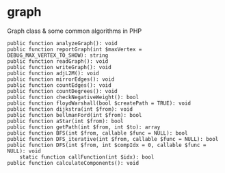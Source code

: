 # graph
Graph class &amp; some common algorithms in PHP

    public function analyzeGraph(): void
    public function reportGraph(int $maxVertex = DEBUG_MAX_VERTEX_TO_SHOW): string
    public function readGraph(): void
    public function writeGraph(): void
    public function adjL2M(): void
    public function mirrorEdges(): void
    public function countEdges(): void
    public function countDegrees(): void
    public function checkNegativeWeight(): bool
    public function floydWarshall(bool $createPath = TRUE): void
    public function dijkstra(int $from): void
    public function bellmanFord(int $from): bool
    public function aStar(int $from): bool
    public function getPath(int $from, int $to): array
    public function BFS(int $from, callable $func = NULL): bool
    public function DFS_iterative(int $from, callable $func = NULL): bool
    public function DFS(int $from, int $compIdx = 0, callable $func = NULL): void
        static function callFunction(int $idx): bool
    public function calculateComponents(): void
    
